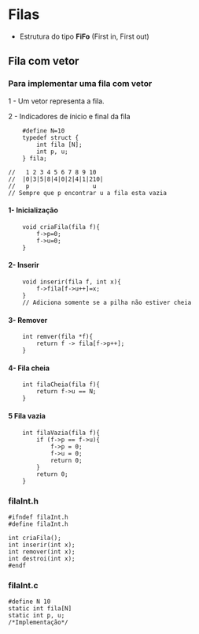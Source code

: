 # Filas
- Estrutura do tipo **FiFo** (First in, First out)

## Fila com vetor
### Para implementar uma fila com vetor

1 - Um vetor representa a fila.

2 - Indicadores de ínicio e final da fila

    
        #define N=10
        typedef struct {
            int fila [N];
            int p, u;
        } fila;
        
    //   1 2 3 4 5 6 7 8 9 10
    //  |0|3|5|8|4|0|2|4|1|210|
    //   p                  u  
    // Sempre que p encontrar u a fila esta vazia

#### 1- Inicialização

        void criaFila(fila f){
            f->p=0;
            f->u=0;
        }

#### 2- Inserir

        void inserir(fila f, int x){
            f->fila[f->u++]=x;
        }
        // Adiciona somente se a pilha não estiver cheia

#### 3- Remover

        int remver(fila *f){
            return f -> fila[f->p++];
        }

#### 4- Fila cheia

        int filaCheia(fila f){
            return f->u == N;
        }

#### 5 Fila vazia

        int filaVazia(fila f){
            if (f->p == f->u){
                f->p = 0;
                f->u = 0;
                return 0;
            }
            return 0;
        }

### filaInt.h

    #ifndef filaInt.h
    #define filaInt.h

    int criaFila();
    int inserir(int x);
    int remover(int x);
    int destroi(int x);
    #endf

### filaInt.c

    #define N 10
    static int fila[N]
    static int p, u;
    /*Implementação*/